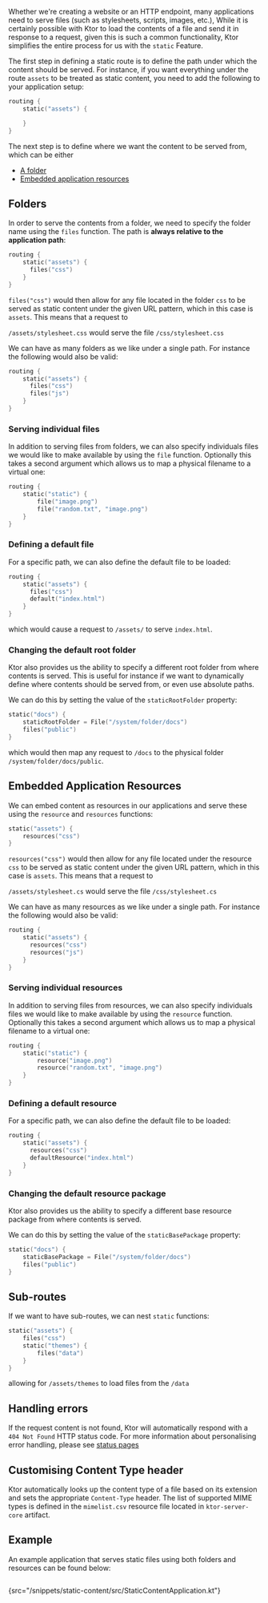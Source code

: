 [//]: # (title: Serving Static Content)

Whether we're creating a website or an HTTP endpoint, many applications need to serve files (such as stylesheets, scripts, images, etc.), 
While it is certainly possible with Ktor to load the contents of a file and send it in response to a request,
given this is such a common functionality, Ktor simplifies the entire process for us with the `static` Feature.

The first step in defining a static route is to 
define the path under which the content should be served. For instance, if you want everything under the route `assets` to be treated as static content, you need to add the following
to your application setup:

```kotlin
routing {
    static("assets") {

    }
}
```

The next step is to define where we want the content to be served from, which can be either

* [A folder](Serving_Static_Content.md#folders) 
* [Embedded application resources](Serving_Static_Content.md#embedded-application-resources)

## Folders

In order to serve the contents from a folder, we need to specify the folder name using the `files` function. The path is **always relative to the application path**:

```kotlin
routing {
    static("assets") {
      files("css")
    }
}
```

`files("css")` would then allow for any file located in the folder `css` to be served as static content under the given
URL pattern, which in this case is `assets`. This means that a request to

`/assets/stylesheet.css` would serve the file `/css/stylesheet.css` 

We can have as many folders as we like under a single path. For instance the following would also be valid:

```kotlin
routing {
    static("assets") {
      files("css")
      files("js")
    }
}
```

### Serving individual files

In addition to serving files from folders, we can also specify individuals files we would like to make available by 
using the `file` function. Optionally this takes a second argument which allows us to map a physical filename to a virtual one:

```kotlin
routing {
    static("static") {
        file("image.png")
        file("random.txt", "image.png")
    }
}
```

### Defining a default file

For a specific path, we can also define the default file to be loaded:

```kotlin
routing {
    static("assets") {
      files("css")
      default("index.html")
    }
}
```
 
which would cause a request to `/assets/` to serve `index.html`. 

### Changing the default root folder

Ktor also provides us the ability to specify a different root folder from where contents is served. This is useful for instance
if we want to dynamically define where contents should be served from, or even use absolute paths.

We can do this by setting the value of the `staticRootFolder` property: 

```kotlin
static("docs") {
    staticRootFolder = File("/system/folder/docs")
    files("public")
}
```

which would then map any request to `/docs` to the physical folder `/system/folder/docs/public`.

## Embedded Application Resources

We can embed content as resources in our applications and serve these using the `resource` and `resources` functions:

```kotlin
static("assets") {
    resources("css")
}
```

`resources("css")` would then allow for any file located under the resource `css` to be served as static content under the given
URL pattern, which in this case is `assets`. This means that a request to

`/assets/stylesheet.cs` would serve the file `/css/stylesheet.cs` 

We can have as many resources as we like under a single path. For instance the following would also be valid:

```kotlin
routing {
    static("assets") {
      resources("css")
      resources("js")
    }
}
```

### Serving individual resources

In addition to serving files from resources, we can also specify individuals files we would like to make available by 
using the `resource` function. Optionally this takes a second argument which allows us to map a physical filename to a virtual one:

```kotlin
routing {
    static("static") {
        resource("image.png")
        resource("random.txt", "image.png")
    }
}
```
### Defining a default resource

For a specific path, we can also define the default file to be loaded:

```kotlin
routing {
    static("assets") {
      resources("css")
      defaultResource("index.html")
    }
}
```

### Changing the default resource package

Ktor also provides us the ability to specify a different base resource package from where contents is served.

We can do this by setting the value of the `staticBasePackage` property: 

```kotlin
static("docs") {
    staticBasePackage = File("/system/folder/docs")
    files("public")
}
```

## Sub-routes

If we want to have sub-routes, we can nest `static` functions:

```kotlin
static("assets") {
    files("css")
    static("themes") {
        files("data")
    }
}
```

allowing for `/assets/themes` to load files from the `/data` 

## Handling errors

If the request content is not found, Ktor will automatically respond with a `404 Not Found` HTTP status code. For more information about 
personalising error handling, please see [status pages](status_pages.md)

## Customising Content Type header

Ktor automatically looks up the content type of a file based on its extension and sets the appropriate `Content-Type` header. The list of supported MIME types 
is defined in the `mimelist.csv` resource file located in `ktor-server-core` artifact. 
 

## Example 

An example application that serves static files using both folders and resources can be found below:

```kotlin
```
{src="/snippets/static-content/src/StaticContentApplication.kt"}






 


